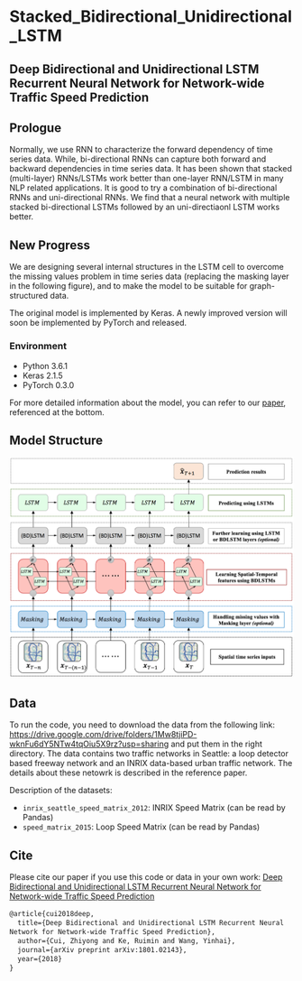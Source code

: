 # Stacked_Bidirectional_Unidirectional_LSTM
## Deep Bidirectional and Unidirectional LSTM Recurrent Neural Network for Network-wide Traffic Speed Prediction

## Prologue
Normally, we use RNN to characterize the forward dependency of time series data. While, bi-directional RNNs can capture both forward and backward dependencies in time series data. It has been shown that stacked (multi-layer) RNNs/LSTMs work better than one-layer RNN/LSTM in many NLP related applications. It is good to try a combination of bi-directional RNNs and uni-directional RNNs. We find that a neural network with multiple stacked bi-directional LSTMs followed by an uni-directiaonl LSTM works better.

## New Progress
We are designing several internal structures in the LSTM cell to overcome the missing values problem in time series data (replacing the masking layer in the following figure), and to make the model to be suitable for graph-structured data. 

The original model is implemented by Keras. A newly improved version will soon be implemented by PyTorch and released. 

### Environment
* Python 3.6.1
* Keras 2.1.5
* PyTorch 0.3.0

For more detailed information about the model, you can refer to our [paper](https://arxiv.org/abs/1801.02143), referenced at the bottom.

## Model Structure
![alt text](/Images/Architecture.png)

## Data 
To run the code, you need to download the data from the following link: https://drive.google.com/drive/folders/1Mw8tjiPD-wknFu6dY5NTw4tqOiu5X9rz?usp=sharing and put them in the right directory. The data contains two traffic networks in Seattle: a loop detector based freeway network and an INRIX data-based urban traffic network. The details about these netowrk is described in the reference paper.

Description of the datasets:
* `inrix_seattle_speed_matrix_2012`: INRIX Speed Matrix (can be read by Pandas)
* `speed_matrix_2015`: Loop Speed Matrix (can be read by Pandas)

## Cite
Please cite our paper if you use this code or data in your own work:
[Deep Bidirectional and Unidirectional LSTM Recurrent Neural Network for Network-wide Traffic Speed Prediction](https://arxiv.org/abs/1801.02143)
```
@article{cui2018deep,
  title={Deep Bidirectional and Unidirectional LSTM Recurrent Neural Network for Network-wide Traffic Speed Prediction},
  author={Cui, Zhiyong and Ke, Ruimin and Wang, Yinhai},
  journal={arXiv preprint arXiv:1801.02143},
  year={2018}
}
```

